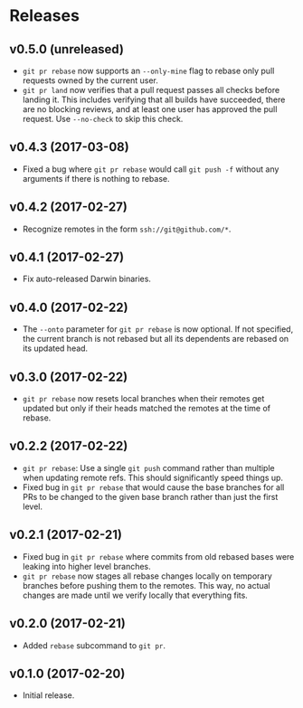 Releases
========

v0.5.0 (unreleased)
-------------------

-   `git pr rebase` now supports an `--only-mine` flag to rebase only pull
    requests owned by the current user.
-   `git pr land` now verifies that a pull request passes all checks before
    landing it. This includes verifying that all builds have succeeded, there
    are no blocking reviews, and at least one user has approved the pull
    request. Use `--no-check` to skip this check.


v0.4.3 (2017-03-08)
-------------------

-   Fixed a bug where `git pr rebase` would call `git push -f` without any
    arguments if there is nothing to rebase.


v0.4.2 (2017-02-27)
-------------------

-   Recognize remotes in the form `ssh://git@github.com/*`.


v0.4.1 (2017-02-27)
-------------------

-   Fix auto-released Darwin binaries.


v0.4.0 (2017-02-22)
-------------------

-   The `--onto` parameter for `git pr rebase` is now optional. If not
    specified, the current branch is not rebased but all its dependents are
    rebased on its updated head.


v0.3.0 (2017-02-22)
-------------------

-   `git pr rebase` now resets local branches when their remotes get updated
    but only if their heads matched the remotes at the time of rebase.


v0.2.2 (2017-02-22)
-------------------

-   `git pr rebase`: Use a single `git push` command rather than multiple when
    updating remote refs. This should significantly speed things up.
-   Fixed bug in `git pr rebase` that would cause the base branches for all PRs
    to be changed to the given base branch rather than just the first level.


v0.2.1 (2017-02-21)
-------------------

-   Fixed bug in `git pr rebase` where commits from old rebased bases were
    leaking into higher level branches.
-   `git pr rebase` now stages all rebase changes locally on temporary branches
    before pushing them to the remotes. This way, no actual changes are made
    until we verify locally that everything fits.


v0.2.0 (2017-02-21)
-------------------

-   Added `rebase` subcommand to `git pr`.


v0.1.0 (2017-02-20)
-------------------

-   Initial release.
